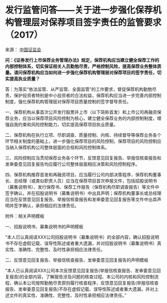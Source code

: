 # 发行监管问答——关于进一步强化保荐机构管理层对保荐项目签字责任的监管要求（2017）

来源： [中国证监会](http://www.csrc.gov.cn/pub/newsite/fxjgb/fxbzcfg/fxbfxjgwd/201709/t20170922_323993.html)

**问：《证券发行上市保荐业务管理办法》规定，保荐机构应当建立健全保荐工作的内部控制体系，切实保证相关人员勤勉尽责，严格控制风险，提高保荐业务整体质量。请问保荐机构应当如何进一步强化保荐机构管理层对保荐项目的签字责任，切实提高执业质量？**

答：为落实“依法监管、从严监管、全面监管”的工作要求，督促保荐机构勤勉尽责，保护投资者特别是中小投资者的合法权益，保荐机构应当进一步完善内部控制制度，强化保荐机构管理层对保荐项目质量控制的签字督导责任。

一、保荐机构从事首次公开发行股票并上市（以下简称首发）和上市公司再融资保荐业务，应当以保荐项目风险控制为核心，建立健全保荐业务的内部控制制度，增强自我约束和风险控制能力，切实提高保荐项目执业质量。

二、保荐机构在执行立项、尽职调查、质量控制、内核、持续督导等保荐业务各个环节相关制度的基础上，进一步强化保荐项目的风险控制，保荐项目的风险控制应当纳入保荐机构公司整体层面的合规和风险控制体系。

三、风险控制应当贯彻保荐业务各个环节，反馈意见回复报告、举报信核查报告和发审委意见回复报告均应履行公司整体层面相应决策和风险控制程序。

四、保荐机构推荐首发和再融资项目，应当履行公司内部决策程序，保荐机构董事长、总经理（或类似职责人员）应当在保荐项目首次申报文件，包括招股说明书（募集说明书）、发行保荐书、保荐工作报告（保荐机构尽职调查报告）等文件中签字确认，并在招股说明书（募集说明书）中出具声明；保荐机构董事长或总经理应当在反馈意见回复报告、举报信核查报告和发审委意见回复报告等文件中出具声明并签字确认，承担相应的法律责任。

附件：相关声明模板

 一、招股说明书、募集说明书的声明模板

   “本人已认真阅读XXX公司招股说明书（募集说明书）的全部内容，确认招股说明书不存在虚假记载、误导性陈述或者重大遗漏，并对招股说明书（募集说明书）真实性、准确性、完整性、及时性承担相应法律责任。

二、反馈意见回复报告、举报信核查报告、发审委意见回复报告的声明模板

   “本人已认真阅读XXX公司本次反馈意见回复报告(举报信核查报告、发审委意见回复报告)的全部内容，了解报告涉及问题的核查过程、本公司的内核和风险控制流程，确认本公司按照勤勉尽责原则履行核查程序，反馈意见回复报告(举报信核查报告、发审委意见回复报告)不存在虚假记载、误导性陈述或者重大遗漏，并对上述文件的真实性、准确性、完整性、及时性承担相应法律责任。”